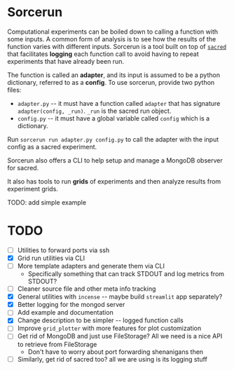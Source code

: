 # Sorcerun

Computational experiments can be boiled down to calling a function with some inputs. A common form of analysis is to see how the results of the function varies with different inputs. Sorcerun is a tool built on top of [`sacred`](https://github.com/IDSIA/sacred) that facilitates **logging** each function call to avoid having to repeat experiments that have already been run.

The function is called an **adapter**, and its input is assumed to be a python dictionary, referred to as a **config**. To use sorcerun, provide two python files:

-   `adapter.py` -- it must have a function called `adapter` that has signature
    `adapter(config, _run)`. `_run` is the sacred run object.
-   `config.py` -- it must have a global variable called `config` which is a dictionary.

Run `sorcerun run adapter.py config.py` to call the adapter with the input config as a sacred experiment.

Sorcerun also offers a CLI to help setup and manage a MongoDB observer for sacred.

It also has tools to run **grids** of experiments and then analyze results from experiment grids.

TODO: add simple example

# TODO

-   [ ] Utilities to forward ports via ssh
-   [x] Grid run utilities via CLI
-   [ ] More template adapters and generate them via CLI
    -   Specifically something that can track STDOUT and log metrics from STDOUT?
-   [ ] Cleaner source file and other meta info tracking
-   [x] General utilities with `incense` -- maybe build `streamlit` app separately?
-   [x] Better logging for the mongod server
-   [ ] Add example and documentation
-   [x] Change description to be simpler -- logged function calls
-   [ ] Improve `grid_plotter` with more features for plot customization
-   [ ] Get rid of MongoDB and just use FileStorage? All we need is a nice API to retrieve from FileStorage 
    - Don't have to worry about port forwarding shenanigans then
-   [ ] Similarly, get rid of sacred too? all we are using is its logging stuff
